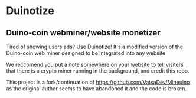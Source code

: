 # Duinotize
## Duino-coin webminer/website monetizer

Tired of showing users ads? Use Duinotize! It's a modified version of the Duino-coin web miner designed to be integrated into any website 

We reccomend you put a note somewhere on your website to tell visiters that there is a crypto miner running in the background, and credit this repo.

This project is a fork/continuation of https://github.com/VatsaDev/Mineuino as the original author seems to have abandoned it and the code is broken. 
